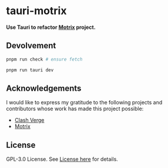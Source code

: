 # tauri-motrix

**Use Tauri to refactor [Motrix](https://github.com/agalwood/Motrix) project.**

## Devolvement

```Powershell
pnpm run check # ensure fetch

pnpm run tauri dev
```

## Acknowledgements

I would like to express my gratitude to the following projects and contributors whose work has made this project possible:

- [Clash Verge](https://github.com/clash-verge-rev)
- [Motrix](https://github.com/agalwood/Motrix)

## License

GPL-3.0 License. See [License here](./LICENSE) for details.
